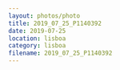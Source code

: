 ```yaml
---
layout: photos/photo
title: 2019_07_25_P1140392
date: 2019-07-25
location: lisboa
category: lisboa
filename: 2019_07_25_P1140392
---
```

